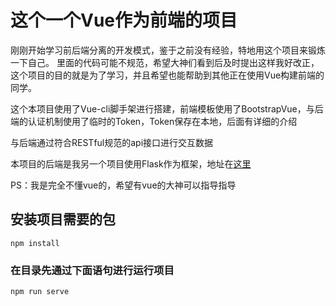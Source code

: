 # 这个一个Vue作为前端的项目

 刚刚开始学习前后端分离的开发模式，鉴于之前没有经验，特地用这个项目来锻炼一下自己。 里面的代码可能不规范，希望大神们看到后及时提出这样我好改正，这个项目的目的就是为了学习，并且希望也能帮助到其他正在使用Vue构建前端的同学。 

这个本项目使用了Vue-cli脚手架进行搭建，前端模板使用了BootstrapVue，与后端的认证机制使用了临时的Token，Token保存在本地，后面有详细的介绍



与后端通过符合RESTful规范的api接口进行交互数据

本项目的后端是我另一个项目使用Flask作为框架，地址在[这里](https://github.com/WRAllen/FlaskRESTful)

PS：我是完全不懂vue的，希望有vue的大神可以指导指导

## 安装项目需要的包
```
npm install
```

### 在目录先通过下面语句进行运行项目
```
npm run serve
```




